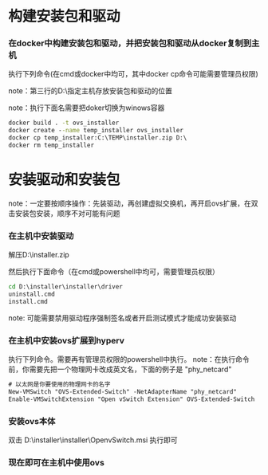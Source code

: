 # 构建安装包和驱动
### 在docker中构建安装包和驱动，并把安装包和驱动从docker复制到主机

执行下列命令(在cmd或docker中均可，其中docker cp命令可能需要管理员权限)

note：第三行的D:\指定主机存放安装包和驱动的位置

note：执行下面名需要把doker切换为winows容器

~~~bat
docker build . -t ovs_installer
docker create --name temp_installer ovs_installer
docker cp temp_installer:C:\TEMP\installer.zip D:\
docker rm temp_installer
~~~


# 安装驱动和安装包
note：一定要按顺序操作：先装驱动，再创建虚拟交换机，再开启ovs扩展，在双击安装包安装，顺序不对可能有问题

### 在主机中安装驱动

解压D:\installer.zip

然后执行下面命令（在cmd或powershell中均可，需要管理员权限）

~~~cmd
cd D:\installer\installer\driver
uninstall.cmd
install.cmd
~~~

note: 可能需要禁用驱动程序强制签名或者开启测试模式才能成功安装驱动

### 在主机中安装ovs扩展到hyperv

执行下列命令。需要再有管理员权限的powershell中执行。
note：在执行命令前，你需要先把一个物理网卡改成英文名，下面的例子是 "phy_netcard"

~~~ps
# 以太网是你要使用的物理网卡的名字
New-VMSwitch "OVS-Extended-Switch" -NetAdapterName "phy_netcard"
Enable-VMSwitchExtension "Open vSwitch Extension" OVS-Extended-Switch
~~~



### 安装ovs本体

双击 D:\installer\installer\OpenvSwitch.msi 执行即可

### 现在即可在主机中使用ovs




